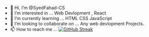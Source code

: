 - 👋 Hi, I’m @SyedFahad-CS
- 👀 I’m interested in ... Web Devlopment , React 
- 🌱 I’m currently learning ... HTML CSS JavaScript
- 💞️ I’m looking to collaborate on ... Any web devlopment Projects.
- 📫 How to reach me ...
[![GitHub Streak](https://streak-stats.demolab.com/?user=SyedFahad-CS)](https://git.io/streak-stats)
<!---
SyedFahad-CS/SyedFahad-CS is a ✨ special ✨ repository because its `README.md` (this file) appears on your GitHub profile.
You can click the Preview link to take a look at your changes.
--->

